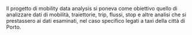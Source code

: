 
Il progetto di mobility data analysis si poneva come obiettivo quello di analizzare dati di mobilità, traiettorie, trip, flussi, stop e altre analisi che si prestassero ai dati esaminati, nel caso specifico legati a taxi della città di Porto. 
